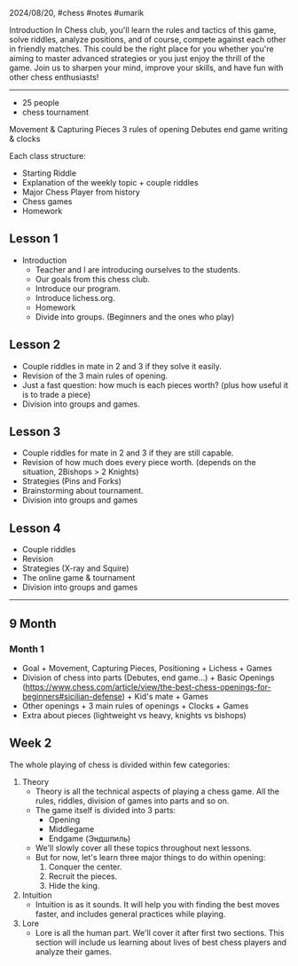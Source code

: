 2024/08/20, #chess #notes #umarik 

Introduction
	In Chess club, you'll learn the rules and tactics of this game, solve riddles, analyze positions, and of course, compete against each other in friendly matches. This could be the right place for you whether you're aiming to master advanced strategies or you just enjoy the thrill of the game. Join us to sharpen your mind, improve your skills, and have fun with other chess enthusiasts!

---

- 25 people
- chess tournament

Movement & Capturing Pieces
3 rules of opening
Debutes
end game
writing & clocks

Each class structure:
- Starting Riddle
- Explanation of the weekly topic + couple riddles
- Major Chess Player from history
- Chess games
- Homework
## Lesson 1
- Introduction
	- Teacher and I are introducing ourselves to the students.
	- Our goals from this chess club.
	- Introduce our program.
	- Introduce lichess.org.
	- Homework
	- Divide into groups. (Beginners and the ones who play)
## Lesson 2
- Couple riddles in mate in 2 and 3 if they solve it easily.
- Revision of the 3 main rules of opening.
- Just a fast question: how much is each pieces worth? (plus how useful it is to trade a piece)
- Division into groups and games. 
## Lesson 3
- Couple riddles for mate in 2 and 3 if they are still capable.
- Revision of how much does every piece worth. (depends on the situation, 2Bishops > 2 Knights)
- Strategies (Pins and Forks) 
- Brainstorming about tournament.
- Division into groups and games
## Lesson 4
- Couple riddles
- Revision
- Strategies (X-ray and Squire)
- The online game & tournament
- Division into groups and games

---
## 9 Month
### Month 1
- Goal + Movement, Capturing Pieces, Positioning + Lichess + Games
- Division of chess into parts (Debutes, end game...) + Basic Openings (https://www.chess.com/article/view/the-best-chess-openings-for-beginners#sicilian-defense) + Kid's mate + Games
- Other openings + 3 main rules of openings +  Clocks + Games
- Extra about pieces (lightweight vs heavy, knights vs bishops)
## Week 2
The whole playing of chess is divided within few categories:
1. Theory
	- Theory is all the technical aspects of playing a chess game. All the rules, riddles, division of games into parts and so on.
	- The game itself is divided into 3 parts:
		- Opening
		- Middlegame
		- Endgame (Эндшпиль)
	- We'll slowly cover all these topics throughout next lessons. 
	- But for now, let's learn three major things to do within opening:
		1. Conquer the center.
		2. Recruit the pieces.
		3. Hide the king.
1. Intuition
	- Intuition is as it sounds. It will help you with finding the best moves faster, and includes general practices while playing.
2. Lore
	- Lore is all the human part. We'll cover it after first two sections. This section will include us learning about lives of best chess players and analyze their games.

